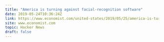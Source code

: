 ```yaml
---
title: "America is turning against facial-recognition software"
date: 2019-05-24T10:36:24Z
link: https://www.economist.com/united-states/2019/05/25/america-is-turning-against-facial-recognition-software?utm_medium=RSS&utm_source=hune
site: www.economist.com
topic: Hacker News
draft: false
---
```

